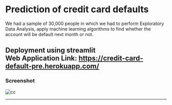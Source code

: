 # Prediction of credit card defaults
We had a sample of 30,000 people in which we had to perform Exploratory Data Analysis, apply machine learning algorithms to find whether the account will be default next month or not.

**Deployment using streamlit**<br>
**Web Application Link:**  https://credit-card-default-pre.herokuapp.com/
---
### Screenshot
![cc](https://user-images.githubusercontent.com/62799332/98121933-f4459400-1ed5-11eb-8cfe-5226d57e3185.png)

-----
